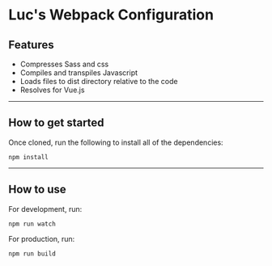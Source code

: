 # Luc's Webpack Configuration

## Features

- Compresses Sass and css
- Compiles and transpiles Javascript
- Loads files to dist directory relative to the code
- Resolves for Vue.js
----------
## How to get started
Once cloned, run the following to install all of the dependencies:
```
npm install
```
----------
## How to use
For development, run:
```
npm run watch
``` 
For production, run:
```
npm run build
```

